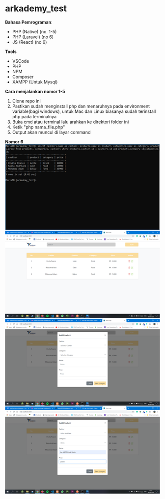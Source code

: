 # arkademy_test
**Bahasa Pemrograman**:
  - PHP (Native) (no. 1-5)
  - PHP (Laravel) (no 6)
  - JS (React) (no 6)  
 
**Tools**
  - VSCode
  - PHP
  - NPM
  - Composer
  - XAMPP (Untuk Mysql)

**Cara menjalankan nomor 1-5**
  1. Clone repo ini
  1. Pastikan sudah menginstall php dan menaruhnya pada environment variable(bagi windows), untuk Mac dan Linux biasanya sudah terinstall
  php pada terminalnya
  1. Buka cmd atau terminal lalu arahkan ke direktori folder ini
  1. Ketik "php nama_file.php"
  1. Output akan muncul di layar command
  
**Nomor 6**
![Nomor 6.a Query](/6/6.a.PNG)
![Nomor 6.b Front End](/6/6.b.png)
![Nomor 6.c-1 Add](/6/6.c-1.png)
![Nomor 6.c-2 Add (Filled form)](/6/6.c-2.png)
